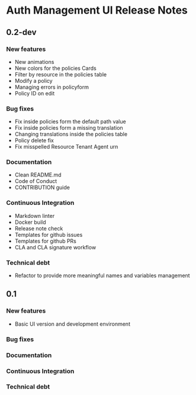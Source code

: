 # Auth Management UI Release Notes

## 0.2-dev

### New features

- New animations
- New colors for the policies Cards
- Filter by resource in the policies table
- Modify a policy
- Managing errors in policyform
- Policy ID on edit

### Bug fixes

- Fix inside policies form the default path value
- Fix inside policies form a missing translation
- Changing translations inside the policies table
- Policy delete fix
- Fix misspelled Resource Tenant Agent urn

### Documentation

- Clean README.md
- Code of Conduct
- CONTRIBUTION guide

### Continuous Integration

- Markdown linter
- Docker build
- Release note check
- Templates for github issues
- Templates for github PRs
- CLA and CLA signature workflow

### Technical debt

- Refactor to provide more meaningful names and variables management

## 0.1

### New features

- Basic UI version and development environment

### Bug fixes

### Documentation

### Continuous Integration

### Technical debt
